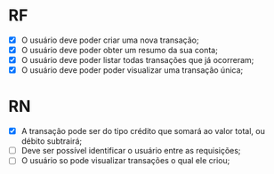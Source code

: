 # RF

- [x] O usuário deve poder criar uma nova transação;
- [x] O usuário deve poder obter um resumo da sua conta;
- [x] O usuário deve poder listar todas transações que já ocorreram; 
- [x] O usuário deve poder poder visualizar uma transação única; 

# RN

- [x] A transação pode ser do tipo crédito que somará ao valor total, ou débito subtrairá; 
- [  ] Deve ser possível identificar o usuário entre as requisições;
- [  ] O usuário so pode visualizar transações o qual ele criou;